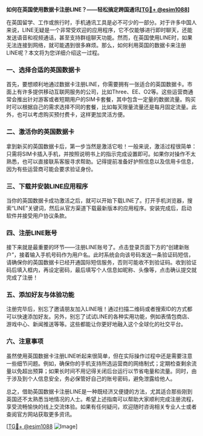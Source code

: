 **如何在英国使用数据卡注册LINE？——轻松搞定跨国通讯[[TG💪+ @esim1088](https://t.me/s/esim1088)]**

在英国留学、工作或旅行时，手机通讯工具是必不可少的一部分。对于许多中国人来说，LINE无疑是一个非常受欢迎的应用程序，它不仅能够进行即时聊天，还能发送语音和视频通话，甚至支持群组聊天功能。然而，在英国使用LINE时，如果无法连接到网络，就可能遇到很多麻烦。那么，如何利用英国的数据卡来注册LINE呢？本文将为您详细介绍这一过程。

### 一、选择合适的英国数据卡

首先，要想顺利地通过数据卡注册LINE，你需要拥有一张适合的英国数据卡。市面上有许多提供移动互联网服务的公司，比如Three、EE、O2等。这些运营商通常会推出针对游客或者短期用户的SIM卡套餐，其中包含一定量的数据流量。购买时可以根据自己的需求选择不同的套餐，比如每天限量流量还是每月固定流量。此外，也可以考虑购买预付费卡，这样更加灵活方便。

### 二、激活你的英国数据卡

拿到新买的英国数据卡后，第一步当然是激活它啦！一般来说，激活过程很简单：只需将SIM卡插入手机，并按照说明书上的指示完成设置即可。如果你对操作不太熟悉，也可以直接联系客服寻求帮助。记得提前准备好护照信息以及信用卡信息，因为有些运营商可能会要求验证身份。

### 三、下载并安装LINE应用程序

当你的英国数据卡成功激活之后，就可以开始下载LINE了。打开手机浏览器，搜索“LINE”关键词，然后从官方渠道下载最新版本的应用程序。安装完成后，启动软件并接受用户协议条款。

### 四、注册LINE账号

接下来就是最重要的环节——注册LINE账号了。点击登录页面下方的“创建新账户”，接着输入手机号码作为用户名。此时系统会向该号码发送一条验证码短信，请确保你的英国数据卡已经开通国际短信服务，否则可能收不到验证码。收到验证码后填入框内，再设定密码，最后填写个人信息如昵称、头像等，点击确认提交就完成了注册！

### 五、添加好友与体验功能

注册完毕后，别忘了邀请朋友加入LINE哦！通过扫描二维码或者搜索ID的方式都可以快速添加好友。另外，别忘了试试LINE的各种实用功能，例如表情包商店、游戏中心、新闻推送等等。这些都能让你更好地融入这个全球化的社交平台。

### 六、注意事项

虽然使用英国数据卡注册LINE听起来很简单，但在实际操作过程中还是需要注意一些细节问题。例如，确保你的手机支持所选运营商的网络制式；定期检查剩余流量以免超出预算；如果长时间不用记得关闭后台运行以节省电量和流量。同时，由于涉及到个人信息安全，务必保管好自己的账号密码，避免泄露给他人。

总之，借助英国数据卡注册LINE是一种既经济又便捷的方法，尤其适合那些刚到英国还不太熟悉当地情况的人士。希望上述指南可以帮助大家顺利完成注册流程，享受流畅愉快的线上交流体验。如果有任何疑问，欢迎随时咨询相关专业人士或者查阅官方网站获取更多资讯。

[[TG💪+ @esim1088](https://t.me/s/esim1088) ![Image](https://i.postimg.cc/4NQfJmqS/Snipaste-2025-05-13-00-14-12.png)]